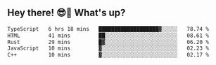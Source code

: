 ## Hey there! 😎👋 What's up?

<!--START_SECTION:waka-->

```txt
TypeScript   6 hrs 18 mins   ███████████████████▓░░░░░   78.74 %
HTML         41 mins         ██░░░░░░░░░░░░░░░░░░░░░░░   08.61 %
Rust         29 mins         █▓░░░░░░░░░░░░░░░░░░░░░░░   06.20 %
JavaScript   10 mins         ▓░░░░░░░░░░░░░░░░░░░░░░░░   02.23 %
C++          10 mins         ▓░░░░░░░░░░░░░░░░░░░░░░░░   02.17 %
```

<!--END_SECTION:waka-->
